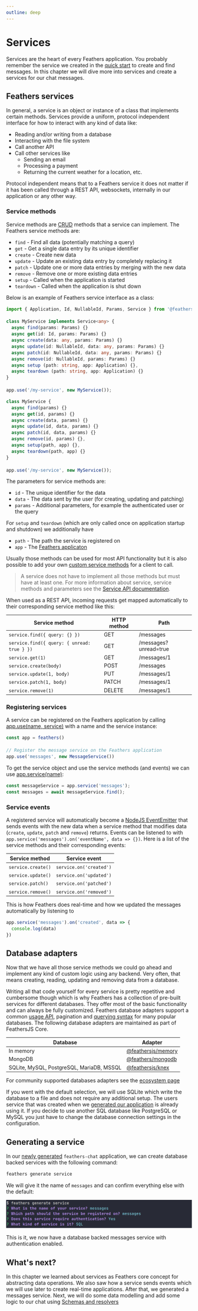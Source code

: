 ```yaml
---
outline: deep
---
```


# Services

Services are the heart of every Feathers application. You probably remember the service we created in the [quick start](./starting.md) to create and find messages. In this chapter we will dive more into services and create a services for our chat messages.

## Feathers services

In general, a service is an object or instance of a class that implements certain methods. Services provide a uniform, protocol independent interface for how to interact with any kind of data like:

- Reading and/or writing from a database
- Interacting with the file system
- Call another API
- Call other services like
  - Sending an email
  - Processing a payment
  - Returning the current weather for a location, etc.

Protocol independent means that to a Feathers service it does not matter if it has been called through a REST API, websockets, internally in our application or any other way.

### Service methods

Service methods are [CRUD](https://en.wikipedia.org/wiki/Create,_read,_update_and_delete) methods that a service can implement. The Feathers service methods are:

- `find` - Find all data (potentially matching a query)
- `get` - Get a single data entry by its unique identifier
- `create` - Create new data
- `update` - Update an existing data entry by completely replacing it
- `patch` - Update one or more data entries by merging with the new data
- `remove` - Remove one or more existing data entries
- `setup` - Called when the application is started
- `teardown` - Called when the application is shut down

Below is an example of Feathers service interface as a class:

<Tabs group-name="Service Interface">

<Tab name="TypeScript Class" global-id="ts" >

```ts
import { Application, Id, NullableId, Params, Service } from '@feathersjs/feathers';

class MyService implements Service<any> {
  async find(params: Params) {}
  async get(id: Id, params: Params) {}
  async create(data: any, params: Params) {}
  async update(id: NullableId, data: any, params: Params) {}
  async patch(id: NullableId, data: any, params: Params) {}
  async remove(id: NullableId, params: Params) {}
  async setup (path: string, app: Application) {},
  async teardown (path: string, app: Application) {}
}

app.use('/my-service', new MyService());
```

</Tab>
<Tab name="JavaScript Class" global-id="js">

```js
class MyService {
  async find(params) {}
  async get(id, params) {}
  async create(data, params) {}
  async update(id, data, params) {}
  async patch(id, data, params) {}
  async remove(id, params) {},
  async setup(path, app) {},
  async teardown(path, app) {}
}

app.use('/my-service', new MyService());
```

</Tab>

</Tabs>

The parameters for service methods are:

- `id` - The unique identifier for the data
- `data` - The data sent by the user (for creating, updating and patching)
- `params` - Additional parameters, for example the authenticated user or the query

For `setup` and `teardown` (which are only called once on application startup and shutdown) we additionally have

- `path` - The path the service is registered on
- `app` - The [Feathers applicaton](./../../api/application.md)

Usually those methods can be used for most API functionality but it is also possible to add your own [custom service methods](../../api/services.md#custom-methods) for a client to call.

<BlockQuote type="note">

A service does not have to implement all those methods but must have at least one. For more information about service, service methods and parameters see the [Service API documentation](../../api/services.md).

</BlockQuote>

When used as a REST API, incoming requests get mapped automatically to their corresponding service method like this:

| Service method | HTTP method | Path |
|---|---|---|
| `service.find({ query: {} })` | GET | /messages |
| `service.find({ query: { unread: true } })` | GET | /messages?unread=true |
| `service.get(1)` | GET | /messages/1 |
| `service.create(body)` | POST | /messages |
| `service.update(1, body)` | PUT | /messages/1 |
| `service.patch(1, body)` | PATCH | /messages/1 |
| `service.remove(1)` | DELETE | /messages/1 |

### Registering services

A service can be registered on the Feathers application by calling [app.use(name, service)](../../api/application.md#use-path-service) with a name and the service instance:

```js
const app = feathers()

// Register the message service on the Feathers application
app.use('messages', new MessageService())
```

To get the service object and use the service methods (and events) we can use [app.service(name)](../../api/application.md#service-path):

```js
const messageService = app.service('messages');
const messages = await messageService.find();
```

### Service events

A registered service will automatically become a [NodeJS EventEmitter](https://nodejs.org/api/events.html) that sends events with the new data when a service method that modifies data (`create`, `update`, `patch` and `remove`) returns. Events can be listened to with `app.service('messages').on('eventName', data => {})`. Here is a list of the service methods and their corresponding events:

| Service method     | Service event           |
| ------------------ | ----------------------- |
| `service.create()` | `service.on('created')` |
| `service.update()` | `service.on('updated')` |
| `service.patch()`  | `service.on('patched')` |
| `service.remove()` | `service.on('removed')` |

This is how Feathers does real-time and how we updated the messages automatically by listening to

```js
app.service('messages').on('created', data => {
  console.log(data)
})
```

## Database adapters

Now that we have all those service methods we could go ahead and implement any kind of custom logic using any backend. Very often, that means creating, reading, updating and removing data from a database.

Writing all that code yourself for every service is pretty repetitive and cumbersome though which is why Feathers has a collection of pre-built services for different databases. They offer most of the basic functionality and can always be fully customized. Feathers database adapters support a common [usage API](../../api/databases/common.md), pagination and [querying syntax](../../api/databases/querying.md) for many popular databases. The following database adapters are maintained as part of FeathersJS Core.

| Database | Adapter |
|---|---|
| In memory | [@feathersjs/memory](../../api/databases/memory.md) |
| MongoDB | [@feathers/mongodb](../../api/databases/mongodb.md) |
| SQLite, MySQL, PostgreSQL, MariaDB, MSSQL | [@feathersjs/knex](../../api/databases/knex.md) |

For community supported databases adapters see the [ecosystem page](https://github.com/feathersjs/awesome-feathersjs#database)

If you went with the default selection, we will use SQLite which write the database to a file and does not require any additional setup. The users service that was created when we [generated our application](./generator.md) is already using it. If you decide to use another SQL database like PostgreSQL or MySQL you just have to change the database connection settings in the configuration.

## Generating a service

In our [newly generated](./generator.md) `feathers-chat` application, we can create database backed services with the following command:

```sh
feathers generate service
```

We will give it the name of `messages` and can confirm everything else with the default:

![feathers generate service prompts](./assets/generate-service.png)

This is it, we now have a database backed messages service with authentication enabled.

## What's next?

In this chapter we learned about services as Feathers core concept for abstracting data operations. We also saw how a service sends events which we will use later to create real-time applications. After that, we generated a messages service. Next, we will do some data modelling and add some logic to our chat using [Schemas and resolvers](./schemas.md)
